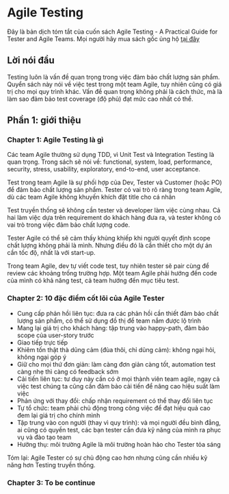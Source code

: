 # Agile Testing

Đây là bản dịch tóm tắt của cuốn sách Agile Testing - A Practical Guide for Tester and Agile Teams. Mọi người hãy mua sách gốc ủng hộ [tại đây](https://www.amazon.com/Agile-Testing-Practical-Guide-Testers/dp/0321534468)

## Lời nói đầu

Testing luôn là vấn đề quan trọng trong việc đảm bảo chất lượng sản phẩm. Quyển sách này nói về việc test trong một team Agile, tuy nhiên cũng có giá trị cho mọi quy trình khác. Vấn đề quan trọng không phải là cách thức, mà là làm sao đảm bảo test coverage (độ phủ) đạt mức cao nhất có thể.

## Phần 1: giới thiệu

### Chapter 1: Agile Testing là gì

Các team Agile thường sử dụng TDD, vì Unit Test và Integration Testing là quan trọng. Trong sách sẽ nói về: functional, system, load, performance, security, stress, usability, exploratory, end-to-end, user acceptance.

Test trong team Agile là sự phối hợp của Dev, Tester và Customer (hoặc PO) để đảm bảo chất lượng sản phẩm. Tester có vai trò rõ ràng trong team Agile, dù các team Agile không khuyến khích đặt title cho cá nhân

Test truyền thống sẽ không cần tester và developer làm việc cùng nhau. Cả hai làm việc dựa trên requirement do khách hàng đưa ra, và tester không có vai trò trong việc đảm bảo chất lượng code.

Tester Agile có thể sẽ cảm thấy khủng khiếp khi người quyết định scope chất lượng không phải là mình. Nhưng điều đó là cần thiết cho một dự án cần tốc độ, nhất là với start-up.

Trong team Agile, dev tự viết code test, tuy nhiên tester sẽ pair cùng để review các khoảng trống trường hợp. Một team Agile phải hướng đến code của mình có khả năng test, cả team hướng đến mục tiêu test.

### Chapter 2: 10 đặc điểm cốt lõi của Agile Tester

- Cung cấp phản hồi liên tục: đưa ra các phản hồi cần thiết đảm bảo chất lượng sản phẩm, có thể sử dụng đồ thị để team nắm được lộ trình
- Mang lại giá trị cho khách hàng: tập trung vào happy-path, đảm bảo scope của user-story trước
- Giao tiếp trực tiếp
- Khiêm tốn thật thà dũng cảm (đùa thôi, chỉ dũng cảm): không ngại hỏi, không ngại góp ý
- Giữ cho mọi thứ đơn giản: làm càng đơn giản càng tốt, automation test càng nhẹ thì càng có feedback sớm
- Cải tiến liên tục: tư duy này cần có ở mọi thành viên team agile, ngay cả việc test chúng ta cũng cần đảm bảo cải tiến để nâng cao hiệu suất làm việc
- Phản ứng với thay đổi: chấp nhận requirement có thể thay đổi liên tục
- Tự tổ chức: team phải chủ động trong công việc để đạt hiệu quả cao đem lại giá trị cho chính mình
- Tập trung vào con người (thay vì quy trình): và mọi người đều bình đẳng, ai cũng có quyền test, các bạn tester cần đưa kỹ năng của mình ra phục vụ và đào tạo team
- Hưởng thụ: môi trường Agile là môi trường hoàn hảo cho Tester tỏa sáng

Tóm lại: Agile Tester có sự chủ động cao hơn nhưng cũng cần nhiều kỹ năng hơn Testing truyền thống.

### Chapter 3: To be continue